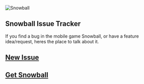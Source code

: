 ![Snowball](https://synhayden.com/img/banner10.png)

## Snowball Issue Tracker

If you find a bug in the mobile game Snowball, or have a feature idea/request, heres the place to talk about it.

## [New Issue](https://github.com/HaydenSynthetic/Snowball-Issues/issues/new/choose)


## [Get Snowball](https://synhayden.com/Snowball)
